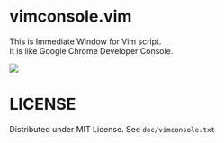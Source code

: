 
# vimconsole.vim

This is Immediate Window for Vim script.  
It is like Google Chrome Developer Console.  

![](https://raw.github.com/rbtnn/vimconsole.vim/master/vimconsole.png)

# LICENSE

Distributed under MIT License. See `doc/vimconsole.txt`


